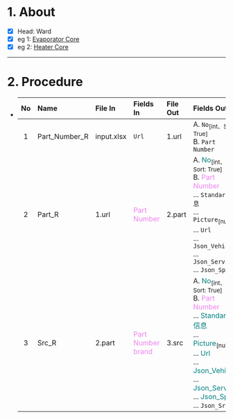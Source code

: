 # 1. About

- [x] Head: Ward
- [x] eg 1: [Evaporator Core](https://www.4s.com/en/ecatalog?part=Evaporator%20Core&type=p&search=s)
- [x] eg 2: [Heater Core](https://www.4s.com/en/ecatalog?part=Heater%20Core&type=p&search=s)

- - -

# 2. Procedure

- |No|Name|File In|Fields In|File Out|Fields Out|
  |:-:|:-|:-|:-|:-|:-|
  |1|Part_Number_R|input.xlsx|`Url`|1.url|A. `No`<sub>[int、Sort: True]</sub><br />B. `Part Number`|
  |2|Part_R|1.url|<span style="color: violet;">Part Number</span>|2.part|A. <span style="color: teal;">No</span><sub>[int、Sort: True]</sub><br />B. <span style="color: violet;">Part Number</span><br />... `Standard信息`<br />... `Picture`<sub>[null]</sub><br />... `Url`<br />... `Json_Vehicle`<br />... `Json_Service`<br />... `Json_Spec`|
  |3|Src_R|2.part|<span style="color: violet;">Part Number</span><br /><span style="color: violet;">brand</span>|3.src|A. <span style="color: teal;">No</span><sub>[int、Sort: True]</sub><br />B. <span style="color: violet;">Part Number</span><br />... <span style="color: teal;">Standard信息</span><br />... <span style="color: teal;">Picture</span><sub>[null]</sub><br />... <span style="color: teal;">Url</span><br />... <span style="color: teal;">Json_Vehicle</span><br />... <span style="color: teal;">Json_Service</span><br />... <span style="color: teal;">Json_Spec</span><br />... `Json_Src`|
